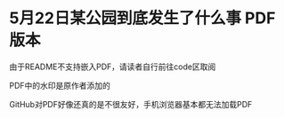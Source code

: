 # 5月22日某公园到底发生了什么事 PDF版本

由于README不支持嵌入PDF，请读者自行前往code区取阅

PDF中的水印是原作者添加的

GitHub对PDF好像还真的是不很友好，手机浏览器基本都无法加载PDF
